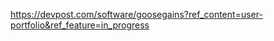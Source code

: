 [https://devpost.com/software/goosegains?ref_content=user-portfolio&ref_feature=in_progress
](https://devpost.com/software/goosegains)
